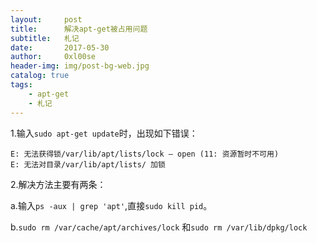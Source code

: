 ```yaml
---
layout:     post
title:      解决apt-get被占用问题
subtitle:   札记
date:       2017-05-30
author:     0xl00se
header-img: img/post-bg-web.jpg
catalog: true
tags:
    - apt-get
    - 札记
---
```

1.输入`sudo apt-get update`时，出现如下错误： 
``` 
E: 无法获得锁/var/lib/apt/lists/lock – open (11: 资源暂时不可用) 
E: 无法对目录/var/lib/apt/lists/ 加锁
```
2.解决方法主要有两条：

a.输入`ps -aux | grep 'apt'`,直接`sudo kill pid`。

b.`sudo rm /var/cache/apt/archives/lock` 和`sudo rm /var/lib/dpkg/lock`

